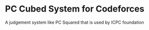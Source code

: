 # PC Cubed System for Codeforces
 A judgement system like PC Squared that is used by ICPC foundation
